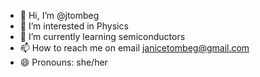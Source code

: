 - 👋 Hi, I’m @jtombeg
- 👀 I’m interested in Physics
- 🌱 I’m currently learning semiconductors
- 📫 How to reach me on email janicetombeg@gmail.com
- 😄 Pronouns: she/her

<!---
jtombeg/jtombeg is a ✨ special ✨ repository because its `README.md` (this file) appears on your GitHub profile.
You can click the Preview link to take a look at your changes.
--->

